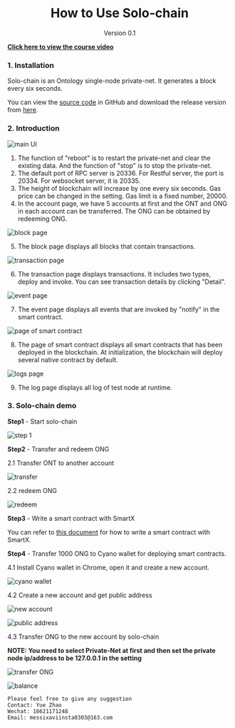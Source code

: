 <h1 align="center">How to Use Solo-chain</h1>
<p align="center" class="version">Version 0.1</p>

[**Click here to view the course video**](https://drive.google.com/open?id=1ckycnoNC1ipLoVtU4g-fXiqXpMyTj6Vp)

### 1. Installation

Solo-chain is an Ontology single-node private-net. It generates a block every six seconds.

You can view the [source code](https://github.com/punicasuite/solo-chain) in GitHub and download the release version from [here](https://github.com/punicasuite/solo-chain/releases).

### 2. Introduction 

![main UI](https://upload-images.jianshu.io/upload_images/150344-62117517702035a1.png?imageMogr2/auto-orient/strip%7CimageView2/2/w/1240)

1. The function of "reboot" is to restart the private-net and clear the existing data. And the function of "stop" is to stop the private-net.
2. The default port of RPC server is 20336. For Restful server, the port is 20334. For websocket server, it is 20335.
3. The height of blockchain will increase by one every six seconds. Gas price can be changed in the setting. Gas limit is a fixed number, 20000.
4. In the account page, we have 5 accounts at first and the ONT and ONG in each account can be transferred. The ONG can be obtained by redeeming ONG.

![block page](https://upload-images.jianshu.io/upload_images/150344-bd626f2fb4abe9e1.png?imageMogr2/auto-orient/strip%7CimageView2/2/w/1240)

5. The block page displays all blocks that contain transactions. 

![transaction page](https://upload-images.jianshu.io/upload_images/150344-624bce935e67d900.png?imageMogr2/auto-orient/strip%7CimageView2/2/w/1240)

6. The transaction page displays transactions. It includes two types, deploy and invoke. You can see transaction details by clicking "Detail". 

![event page](https://upload-images.jianshu.io/upload_images/150344-e544b89d4cbb7447.png?imageMogr2/auto-orient/strip%7CimageView2/2/w/1240)

7. The event page displays all events that are invoked by "notify" in the smart contract. 

![page of smart contract](https://upload-images.jianshu.io/upload_images/150344-9054911593dc7824.png?imageMogr2/auto-orient/strip%7CimageView2/2/w/1240)

8. The page of smart contract displays all smart contracts that has been deployed in the blockchain.
At initialization, the blockchain will deploy several native contract by default. 

![logs page](https://upload-images.jianshu.io/upload_images/150344-b3d16350249e74b3.png?imageMogr2/auto-orient/strip%7CimageView2/2/w/1240)

9. The log page displays all log of test node at runtime.

### 3. Solo-chain demo

**Step1** - Start solo-chain 

![step 1](https://upload-images.jianshu.io/upload_images/150344-dcb35a41dce1ffa2.png?imageMogr2/auto-orient/strip%7CimageView2/2/w/1240)


**Step2** - Transfer and redeem ONG 

2.1 Transfer ONT to another account

![transfer](https://upload-images.jianshu.io/upload_images/150344-211110365df9ee33.png?imageMogr2/auto-orient/strip%7CimageView2/2/w/1240)

2.2 redeem ONG

![redeem](https://upload-images.jianshu.io/upload_images/150344-4b3359f29ee2e407.png?imageMogr2/auto-orient/strip%7CimageView2/2/w/1240)

**Step3** - Write a smart contract with SmartX

You can refer to [this document](http://punica.ont.io/tutorials/Learning-SmartX-How-to-Develop-a-dApp-with-Python-SDK/) for how to write a smart contract with SmartX.

**Step4** - Transfer 1000 ONG to Cyano wallet for deploying smart contracts.

4.1 Install Cyano wallet in Chrome, open it and create a new account.

![cyano wallet](https://upload-images.jianshu.io/upload_images/150344-585b8e0c7687b752.png?imageMogr2/auto-orient/strip%7CimageView2/2/w/1240)


4.2 Create a new account and get public address

![new account](https://upload-images.jianshu.io/upload_images/150344-2dc15c881913de5d.png?imageMogr2/auto-orient/strip%7CimageView2/2/w/1240)


![public address](https://upload-images.jianshu.io/upload_images/150344-f46765ac09c6ef8f.png?imageMogr2/auto-orient/strip%7CimageView2/2/w/1240)

4.3 Transfer ONG to the new account by solo-chain


**NOTE: You need to select Private-Net at first and then set the private node ip/address to be 127.0.0.1 in the setting**

![transfer ONG](https://upload-images.jianshu.io/upload_images/150344-24ba027e878a9bce.png?imageMogr2/auto-orient/strip%7CimageView2/2/w/1240)

![balance](https://upload-images.jianshu.io/upload_images/150344-710d4931731a9776.png?imageMogr2/auto-orient/strip%7CimageView2/2/w/1240)

```
Please feel free to give any suggestion
Contact: Yue Zhao 
Wechat: 16621171248
Email: messixaviinsta0303@163.com
```


